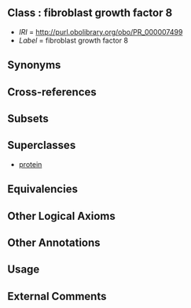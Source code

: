 
## Class : fibroblast growth factor 8

 * *IRI* = http://purl.obolibrary.org/obo/PR_000007499
 * *Label* = fibroblast growth factor 8

## Synonyms


## Cross-references


## Subsets


## Superclasses

 * [protein](../../PR/01/PR_000000001.md)

## Equivalencies


## Other Logical Axioms


## Other Annotations


## Usage


## External Comments

